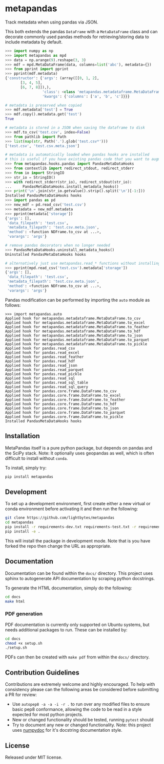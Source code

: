 # metapandas
Track metadata when using pandas via JSON.

This both extends the pandas `DataFrame` with a `MetaDataFrame` class and
can decorate commonly used pandas methods for retrieving/storing data to
include metadata by default.

```python
>>> import numpy as np
>>> import metapandas as mpd
>>> data = np.arange(9).reshape(3, 3)
>>> mdf = mpd.MetaDataFrame(data, columns=list('abc'), metadata={})
>>> from pprint import pprint
>>> pprint(mdf.metadata)
{'constructor': {'args': (array([[0, 1, 2],
       [3, 4, 5],
       [6, 7, 8]]),),
                 'class': <class 'metapandas.metadataframe.MetaDataFrame'>,
                 'kwargs': {'columns': ['a', 'b', 'c']}}}

# metadata is preserved when copied
>>> mdf.metadata['test'] = True
>>> mdf.copy().metadata.get('test')
True

# metadata is stored in a JSON when saving the dataframe to disk
>>> mdf.to_csv('test.csv', index=False)
>>> from pathlib import Path
>>> list(map(str, Path('.').glob('test.csv*')))
['test.csv', 'test.csv.meta.json']

# metadata is automatically loaded when pandas hooks are installed
# this is useful if you have existing pandas code that you want to augment with metadta
>>> from metapandas.hooks.pandas import PandasMetaDataHooks
>>> from contextlib import redirect_stdout, redirect_stderr
>>> from io import StringIO
>>> str_io = StringIO()
>>> with redirect_stderr(str_io), redirect_stdout(str_io):
...     PandasMetaDataHooks.install_metadata_hooks()
>>> print('\n'.join(str_io.getvalue().strip().split('\n')[-1:]))
Installed PandasMetaDataHooks hooks
>>> import pandas as pd
>>> new_mdf = pd.read_csv('test.csv')
>>> metadata = new_mdf.metadata
>>> pprint(metadata['storage'])
{'args': [],
 'data_filepath': 'test.csv',
 'metadata_filepath': 'test.csv.meta.json',
 'method': <function NDFrame.to_csv at ...>,
 'varargs': 'args'} 

# remove pandas decorators when no longer needed
>>> PandasMetaDataHooks.uninstall_metadata_hooks()
Uninstalled PandasMetaDataHooks hooks

# alternatively just use metapandas.read_* functions without installing hooks
>>> pprint(mpd.read_csv('test.csv').metadata['storage'])
{'args': [],
 'data_filepath': 'test.csv',
 'metadata_filepath': 'test.csv.meta.json',
 'method': <function NDFrame.to_csv at ...>,
 'varargs': 'args'} 
```

Pandas modification can be performed by importing the `auto` module as follows:

```
>>> import metapandas.auto
Applied hook for metapandas.metadataframe.MetaDataFrame.to_csv
Applied hook for metapandas.metadataframe.MetaDataFrame.to_excel
Applied hook for metapandas.metadataframe.MetaDataFrame.to_feather
Applied hook for metapandas.metadataframe.MetaDataFrame.to_hdf
Applied hook for metapandas.metadataframe.MetaDataFrame.to_json
Applied hook for metapandas.metadataframe.MetaDataFrame.to_parquet
Applied hook for metapandas.metadataframe.MetaDataFrame.to_pickle
Applied hook for pandas.read_csv
Applied hook for pandas.read_excel
Applied hook for pandas.read_feather
Applied hook for pandas.read_hdf
Applied hook for pandas.read_json
Applied hook for pandas.read_parquet
Applied hook for pandas.read_pickle
Applied hook for pandas.read_sql
Applied hook for pandas.read_sql_table
Applied hook for pandas.read_sql_query
Applied hook for pandas.core.frame.DataFrame.to_csv
Applied hook for pandas.core.frame.DataFrame.to_excel
Applied hook for pandas.core.frame.DataFrame.to_feather
Applied hook for pandas.core.frame.DataFrame.to_hdf
Applied hook for pandas.core.frame.DataFrame.to_json
Applied hook for pandas.core.frame.DataFrame.to_parquet
Applied hook for pandas.core.frame.DataFrame.to_pickle
Installed PandasMetaDataHooks hooks
```

## Installation

MetaPandas itself is a pure python package, but depends on pandas and the SciPy
stack. Note: It optionally uses geopandas as well, which is often difficult
to install without `conda`.

To install, simply try:

```bash
pip install metapandas
```

## Development

To set up a development environment, first create either a new virtual or
conda environment before activating it and then run the following:

```bash
git clone https://github.com/lightbytes/metapandas
cd metapandas
pip install -r requirements-dev.txt requirements-test.txt -r requirements.txt
pip install -e .
```

This will install the package in development mode. Note that is you have forked
the repo then change the URL as appropriate. 


## Documentation

Documentation can be found within the `docs/` directory. This project
uses sphinx to autogenerate API documentation by scraping python docstrings.

To generate the HTML documentation, simply do the following:

```bash
cd docs
make html
```

### PDF generation

PDF documentation is currently only supported on Ubuntu systems, but needs
additional packages to run. These can be installed by:

```bash
cd docs
chmod +x setup.sh
./setup.sh
```

PDFs can then be created with `make pdf` from within the `docs/` directory.


## Contribution Guidelines

Contributions are extremely welcome and highly encouraged. To help with consistency
please can the following areas be considered before submitting a PR for review:

- Use `autopep8 -a -a -i -r .` to run over any modified files to ensure basic pep8 conformance,
  allowing the code to be read in a style expected for most python projects.
- New or changed functionality should be tested, running `pytest` should 
- Try to document any new or changed functionality. Note: this project uses
  [numpydoc](https://numpydoc.readthedocs.io/en/latest/format.html) for it's
  docstring documentation style.


## License

Released under MIT license.